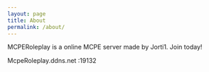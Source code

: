 ```yaml
---
layout: page
title: About
permalink: /about/
---
```


MCPERoleplay is a online MCPE server made by Jorti1. Join today!

McpeRoleplay.ddns.net :19132

